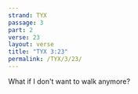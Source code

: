 ```yaml
---
strand: TYX
passage: 3
part: 2
verse: 23
layout: verse
title: "TYX 3:23"
permalink: /TYX/3/23/
---
```

What if I don't want to walk anymore?
